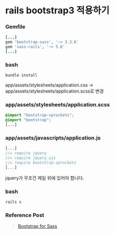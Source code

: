 rails bootstrap3 적용하기
==
### Gemfile
```ruby
[...]
gem 'bootstrap-sass', '~> 3.3.6'
gem 'sass-rails', '~> 5.0'
[...]
```
### bash
```bash
bundle install
```
app/assets/stylesheets/application.css -> app/assets/stylesheets/application.scss로 변경 
### app/assets/stylesheets/application.scss
```scss
@import "bootstrap-sprockets";
@import "bootstrap";
[...]
```
### app/assets/javascripts/application.js
```js
[...]
//= require jquery
//= require jquery_ujs
//= require bootstrap-sprockets
[...]
```
jquery가 무조건 제일 위에 있어야 합니다.
### bash
```bash
rails s
```
### Reference Post
>[Bootstrap for Sass](https://github.com/twbs/bootstrap-sass)